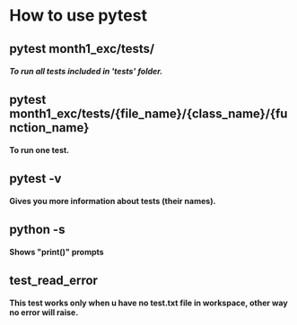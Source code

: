 # How to use pytest

## pytest month1_exc/tests/
##### To run all tests included in 'tests' folder.

## pytest month1_exc/tests/{file_name}/{class_name}/{function_name}
#### To run one test.

## pytest -v
#### Gives you more information about tests (their names).

## python -s
#### Shows "print()" prompts

## test_read_error
#### This test works only when u have no test.txt file in workspace, other way no error will raise.